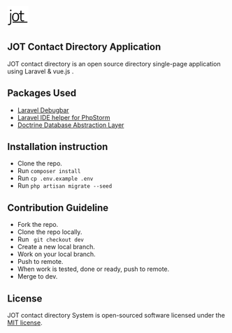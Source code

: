 ### ![JOT Contact Directory Application ](jot-logo.svg)

## JOT Contact Directory Application

JOT contact directory is an open source directory single-page application using Laravel & vue.js .
## Packages Used
- [Laravel Debugbar](https://github.com/barryvdh/laravel-debugbar)
- [Laravel IDE helper for PhpStorm](https://github.com/barryvdh/laravel-ide-helper)
- [Doctrine Database Abstraction Layer](https://github.com/doctrine/dbal)

## Installation instruction

- Clone the repo.
- Run `composer install`
- Run `cp .env.example .env`
- Run `php artisan migrate --seed`

## Contribution Guideline

- Fork the repo.
- Clone the repo locally.
- Run ` git checkout dev`
-  Create a new local branch.
- Work on your local branch.
- Push to remote.
- When work is tested, done or ready, push to remote.
- Merge to dev.

## License

JOT contact directory System is open-sourced software licensed under the [MIT license](https://opensource.org/licenses/MIT).
